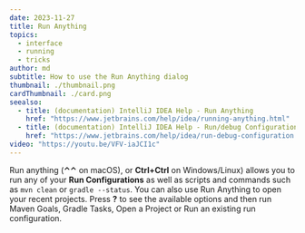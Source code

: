 ```yaml
---
date: 2023-11-27
title: Run Anything
topics:
  - interface
  - running
  - tricks
author: md
subtitle: How to use the Run Anything dialog
thumbnail: ./thumbnail.png
cardThumbnail: ./card.png
seealso:
  - title: (documentation) IntelliJ IDEA Help - Run Anything
    href: "https://www.jetbrains.com/help/idea/running-anything.html"
  - title: (documentation) IntelliJ IDEA Help - Run/debug Configurations
    href: "https://www.jetbrains.com/help/idea/run-debug-configuration.html"
video: "https://youtu.be/VFV-iaJCI1c"
---
```


Run anything (**⌃⌃** on macOS), or **Ctrl+Ctrl** on Windows/Linux) allows you to run any of your **Run Configurations** as well as scripts and commands such as `mvn clean` or `gradle --status`. You can also use Run Anything to open your recent projects. Press **?** to see the available options and then run Maven Goals, Gradle Tasks, Open a Project or Run an existing run configuration.
